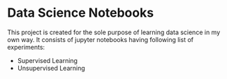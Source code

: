 # Data Science Notebooks

This project is created for the sole purpose of learning data science in my own way. It consists of jupyter notebooks having following list of experiments:
* Supervised Learning
* Unsupervised Learning
